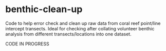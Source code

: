 benthic-clean-up
================

Code to help error check and clean up raw data from coral reef point/line intercept transects. Ideal for checking after collating volunteer benthic analysis from different transects/locations into one dataset.

CODE IN PROGRESS
